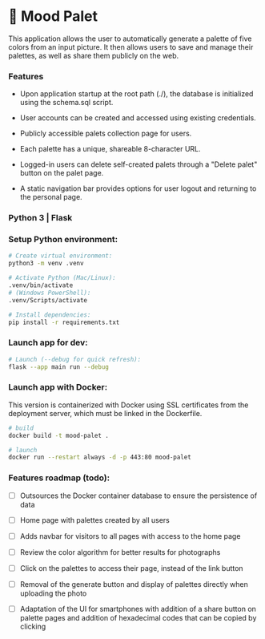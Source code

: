 # 🎨 Mood Palet

This application allows the user to automatically generate a palette of five colors from an input picture. It then allows users to save and manage their palettes, as well as share them publicly on the web.

### Features

- Upon application startup at the root path (./), the database is initialized using the schema.sql script.


- User accounts can be created and accessed using existing credentials.


- Publicly accessible palets collection page for users.


- Each palette has a unique, shareable 8-character URL.


- Logged-in users can delete self-created palets through a "Delete palet" button on the palet page.


- A static navigation bar provides options for user logout and returning to the personal page.

### Python 3 | Flask

### Setup Python environment:

```bash
# Create virtual environment:
python3 -m venv .venv

# Activate Python (Mac/Linux):
.venv/bin/activate
# (Windows PowerShell):
.venv/Scripts/activate

# Install dependencies:
pip install -r requirements.txt
```

### Launch app for dev:

```bash
# Launch (--debug for quick refresh):
flask --app main run --debug
```

### Launch app with Docker:

This version is containerized with Docker using SSL certificates from the deployment server, which must be linked in the Dockerfile.

```bash
# build
docker build -t mood-palet .

# launch
docker run --restart always -d -p 443:80 mood-palet
```

### Features roadmap (todo):

- [ ] Outsources the Docker container database to ensure the persistence of data

- [ ] Home page with palettes created by all users

- [ ] Adds navbar for visitors to all pages with access to the home page

- [ ] Review the color algorithm for better results for photographs

- [ ] Click on the palettes to access their page, instead of the link button

- [ ] Removal of the generate button and display of palettes directly when uploading the photo

- [ ] Adaptation of the UI for smartphones with addition of a share button on palette pages and addition of hexadecimal codes that can be copied by clicking
